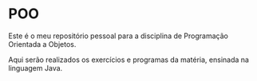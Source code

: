 # POO
Este é o meu repositório pessoal para a disciplina de Programação Orientada a Objetos.

Aqui serão realizados os exercícios e programas da matéria, ensinada na linguagem Java.
